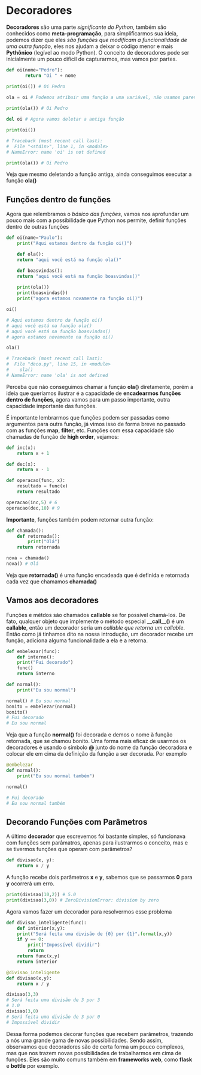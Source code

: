 # Decoradores

**Decoradores** são uma parte *significante do Python*, também são conhecidos como **meta-programação**, para simplificarmos sua ideia, podemos dizer que eles *são funções que modificam a funcionalidade de uma outra função*, eles nos ajudam a deixar o código menor e mais **Pythônico** (legível ao modo Python). O conceito de decoradores pode ser inicialmente um pouco difícil de capturarmos, mas vamos por partes.

```python
def oi(nome="Pedro"):
       return "Oi " + nome

print(oi()) # Oi Pedro

ola = oi # Podemos atribuir uma função a uma variável, não usamos parenteses, pois não estamos chamando a função
 
print(ola()) # Oi Pedro

del oi # Agora vamos deletar a antiga função

print(oi()) 

# Traceback (most recent call last):
#  File "<stdin>", line 1, in <module>
# NameError: name 'oi' is not defined

print(ola()) # Oi Pedro
```

Veja que mesmo deletando a função antiga, ainda conseguimos executar a função **ola()**

## Funções dentro de funções

Agora que relembramos o *básico das funções*, vamos nos aprofundar um pouco mais com a possibilidade que Python nos permite, definir funções dentro de outras funções

```python
def oi(name="Paulo"):
    print("Aqui estamos dentro da função oi()")

    def ola():
	return "aqui você está na função ola()"

    def boasvindas():
	return "aqui você está na função boasvindas()"
	
    print(ola())
    print(boasvindas())
    print("agora estamos novamente na função oi()")

oi()

# Aqui estamos dentro da função oi()
# aqui você está na função ola()
# aqui você está na função boasvindas()
# agora estamos novamente na função oi()

ola()

# Traceback (most recent call last):
#  File "deco.py", line 15, in <module>
#    ola()
# NameError: name 'ola' is not defined
```

Perceba que não conseguimos chamar a função **ola()** diretamente, porém a ideia que queriamos ilustrar é a capacidade de **encadearmos** **funções dentro de funções**, agora vamos para um passo importante, outra capacidade importante das funções.

É importante lembrarmos que funções podem ser passadas como argumentos para outra função, já vimos isso de forma breve no passado com as funções **map**, **filter**, etc. Funções com essa capacidade são chamadas de função de **high order**, vejamos:

```python
def inc(x):
    return x + 1

def dec(x):
    return x - 1

def operacao(func, x):
    resultado = func(x)
    return resultado

operacao(inc,5) # 6
operacao(dec,10) # 9
```

**Importante**, funções também podem retornar outra função:

```python
def chamada():
    def retornada():
        print("Olá")
    return retornada

nova = chamada()
nova() # Olá
```

Veja que **retornada()** é uma função encadeada que é definida e retornada cada vez que chamamos **chamada()**

## Vamos aos decoradores

Funções e métdos são chamados **callable** se for possível chamá-los. De fato, qualquer objeto que implemente o método especial **\_\_call_\_\()** é um **callable**, então um decorador seria um *callable que retorna um callable*. Então como já tinhamos dito na nossa introdução, um decorador recebe um função, adiciona alguma funcionalidade a ela e a retorna.

```python
def embelezar(func):
    def interno():
	print("Fui decorado")
	func()
    return interno

def normal():
    print("Eu sou normal")

normal() # Eu sou normal
bonito = embelezar(normal)
bonito() 
# Fui decorado
# Eu sou normal
```

Veja que a função **normal()** foi decorada e demos o nome à função retornada, que se chamou bonito. Uma forma mais eficaz de usarmos os decoradores é usando o símbolo **@** junto do nome da função decoradora e colocar ele em cima da definição da função a ser decorada. Por exemplo

```python
@embelezar
def normal():
    print("Eu sou normal também")

normal()

# Fui decorado
# Eu sou normal também
```

## Decorando Funções com Parâmetros

A último **decorador** que escrevemos foi bastante simples, só funcionava com funções sem parâmatros, apenas para ilustrarmos o conceito, mas e se tivermos funções que operam com parâmetros?

```python
def divisao(x, y):
    return x / y
```

A função recebe dois parâmetros **x** e **y**, sabemos que se passarmos **0** para **y** ocorrerá um erro.

```python
print(divisao(10,2)) # 5.0
print(divisao(3,0)) # ZeroDivisionError: division by zero
```

Agora vamos fazer um decorador para resolvermos esse problema

```python
def divisao_inteligente(func):
    def interior(x,y):
	print("Será feita uma divisão de {0} por {1}".format(x,y))
	if y == 0:
	    print("Impossível dividir")
	    return
	return func(x,y)
    return interior

@divisao_inteligente
def divisao(x,y):
    return x / y		

divisao(3,3)
# Será feita uma divisão de 3 por 3
# 1.0
divisao(3,0)
# Será feita uma divisão de 3 por 0
# Impossível dividir
```

Dessa forma podemos decorar funções que recebem parâmetros, trazendo a nós uma grande gama de novas possibilidades. Sendo assim, observamos que decoradores são de certa forma um pouco complexos, mas que nos trazem novas possibilidades de trabalharmos em cima de funções. Eles são muito comuns também em **frameworks web**, como **flask** e **bottle** por exemplo.

























































































































































































